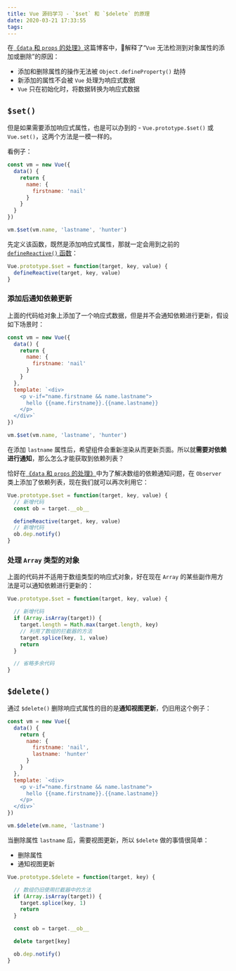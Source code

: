 ```yaml
---
title: Vue 源码学习 - `$set` 和 `$delete` 的原理
date: 2020-03-21 17:33:55
tags:
---
```


在[《`data` 和 `props` 的处理》](/personal-blog/2020/03/21/learn-vue-data-and-props/#“深”监听)这篇博客中，解释了“`Vue` 无法检测到对象属性的添加或删除”的原因：

- 添加和删除属性的操作无法被 `Object.defineProperty()` 劫持
- 新添加的属性不会被 `Vue` 处理为响应式数据
- `Vue` 只在初始化时，将数据转换为响应式数据

## `$set()`

但是如果需要添加响应式属性，也是可以办到的 - `Vue.prototype.$set()` 或 `Vue.set()`，这两个方法是一模一样的。

看例子：

```js
const vm = new Vue({
  data() {
    return {
      name: {
        firstname: 'nail'
      }
    }
  }
})

vm.$set(vm.name, 'lastname', 'hunter')
```

先定义该函数，既然是添加响应式属性，那就一定会用到之前的 [`defineReactive()` 函数](/personal-blog/2020/03/21/learn-vue-data-and-props/#%E2%80%9C%E6%B7%B1%E2%80%9D%E7%9B%91%E5%90%AC)：

```js
Vue.prototype.$set = function(target, key, value) {
  defineReactive(target, key, value)
}
```

### 添加后通知依赖更新

上面的代码给对象上添加了一个响应式数据，但是并不会通知依赖进行更新，假设如下场景时：

```js
const vm = new Vue({
  data() {
    return {
      name: {
        firstname: 'nail'
      }
    }
  },
  template: `<div>
    <p v-if="name.firstname && name.lastname">
      hello {{name.firstname}}.{{name.lastname}}
    </p>
  </div>`
})

vm.$set(vm.name, 'lastname', 'hunter')
```

在添加 `lastname` 属性后，希望组件会重新渲染从而更新页面。所以就**需要对依赖进行通知**，那么怎么才能获取到依赖列表？

恰好在[《`data` 和 `props` 的处理》](/personal-blog/2020/03/21/learn-vue-data-and-props/#数组的依赖列表)中为了解决数组的依赖通知问题，在 `Observer` 类上添加了依赖列表，现在我们就可以再次利用它：

```js
Vue.prototype.$set = function(target, key, value) {
  // 新增代码
  const ob = target.__ob__

  defineReactive(target, key, value)
  // 新增代码
  ob.dep.notify()
}
```

### 处理 `Array` 类型的对象

上面的代码并不适用于数组类型的响应式对象，好在现在 `Array` 的某些副作用方法是可以通知依赖进行更新的：

```js
Vue.prototype.$set = function(target, key, value) {

  // 新增代码
  if (Array.isArray(target)) {
    target.length = Math.max(target.length, key)
    // 利用了数组的拦截器的方法
    target.splice(key, 1, value)
    return
  }

  // 省略多余代码
}
```

## `$delete()`

通过 `$delete()` 删除响应式属性的目的是**通知视图更新**，仍旧用这个例子：

```js
const vm = new Vue({
  data() {
    return {
      name: {
        firstname: 'nail',
        lastname: 'hunter'
      }
    }
  },
  template: `<div>
    <p v-if="name.firstname && name.lastname">
      hello {{name.firstname}}.{{name.lastname}}
    </p>
  </div>`
})

vm.$delete(vm.name, 'lastname')
```

当删除属性 `lastname` 后，需要视图更新，所以 `$delete` 做的事情很简单：

- 删除属性
- 通知视图更新

```js
Vue.prototype.$delete = function(target, key) {

  // 数组仍旧使用拦截器中的方法
  if (Array.isArray(target)) {
    target.splice(key, 1)
    return
  }

  const ob = target.__ob__

  delete target[key]

  ob.dep.notify()
}
```
